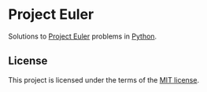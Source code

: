 # Project Euler

Solutions to [Project Euler](https://projecteuler.net) problems in [Python](https://python.org).

## License

This project is licensed under the terms of the [MIT license](LICENSE.md).
